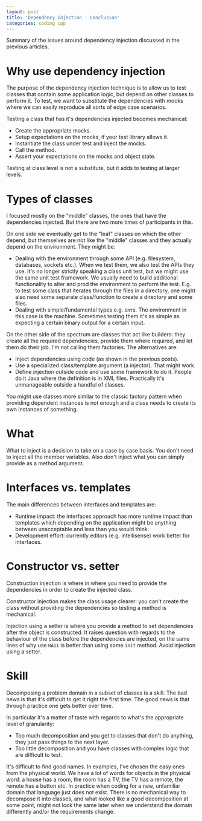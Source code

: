 ```yaml
---
layout: post
title: 'Dependency Injection - Conclusion'
categories: coding cpp
---
```


Summary of the issues around dependency injection discussed in the previous
articles.


# Why use dependency injection

The purpose of the dependency injection technique is to allow us to test
classes that contain some application logic, but depend on other classes to
perform it. To test, we want to substitute the dependencies with mocks where we
can easily reproduce all sorts of edge case scenarios.

Testing a class that has it's dependencies injected becomes mechanical:

- Create the appropriate mocks.
- Setup expectations on the mocks, if your test library allows it.
- Instantiate the class under test and inject the mocks.
- Call the method.
- Assert your expectations on the mocks and object state.

Testing at class level is not a substitute, but it adds to testing at larger
levels.


# Types of classes

I focused mostly on the "middle" classes, the ones that have the dependencies
injected. But there are two more times of participants in this.

On one side we eventually get to the "leaf" classes on which the other depend,
but themselves are not like the "middle" classes and they actually depend on
the environment. They might be:

- Dealing with the environment through some API (e.g. filesystem, databases,
  sockets etc.). When we test them, we also test the APIs they use. It's no
  longer strictly speaking a class unit test, but we might use the same unit
  test framework. We usually need to build additional functionality to alter
  and prod the environment to perform the test.  E.g.  to test some class that
  iterates through the files in a directory, one might also need some separate
  class/function to create a directory and some files.
- Dealing with simple/fundamental types e.g. `int`s. The environment in this
  case is the machine. Sometimes testing them it's as simple as expecting a
  certain binary output for a certain input.

On the other side of the spectrum are classes that act like builders: they
create all the required dependencies, provide them where required, and let them
do their job. I'm not calling them factories. The alternatives are:

- Inject dependencies using code (as shown in the previous posts).
- Use a specialized class/template argument (a injector). That might work.
- Define injection outside code and use some framework to do it. People do it
  Java where the definition is in XML files. Practically it's unmanageable
  outside a handful of classes.

You might use classes more similar to the classic factory pattern when
providing dependent instances is not enough and a class needs to create its own
instances of something.


# What

What to inject is a decision to take on a case by case basis. You don't need
to inject all the member variables. Also don't inject what you can simply
provide as a method argument.


# Interfaces vs. templates

The main differences between interfaces and templates are:

- Runtime impact: the interfaces approach has more runtime impact than
  templates which depending on the application might be anything between
  unacceptable and less than you would think.
- Development effort: currently editors (e.g. intellisense) work better for
  interfaces.

# Constructor vs. setter

Construction injection is where in where you need to provide the dependencies
in order to create the injected class.

Constructor injection makes the class usage clearer: you can't create the class
without providing the dependencies so testing a method is mechanical.

Injection using a setter is where you provide a method to set dependencies
after the object is constructed. It raises question with regards to the
behaviour of the class before the dependencies are injected, on the same lines
of why use `RAII` is better than using some `init` method. Avoid injection
using a setter.

# Skill

Decomposing a problem domain in a subset of classes is a skill. The bad news is
that it's difficult to get it right the first time. The good news is that
through practice one gets better over time.

In particular it's a matter of taste with regards to what's the appropriate
level of granularity:

- Too much decomposition and you get to classes that don't do anything, they
  just pass things to the next layer.
- Too little decomposition and you have classes with complex logic that are
  difficult to test.

It's difficult to find good names. In examples, I've chosen the easy ones from
the physical world. We have a lot of words for objects in the physical word: a
house has a room, the room has a TV, the TV has a remote, the remote has a
button etc. In practice when coding for a new, unfamiliar domain that language
just does not exist. There is no mechanical way to decompose it into classes,
and what looked like a good decomposition at some point, might not look the
same later when we understand the domain differently and/or the requirements
change.
